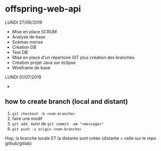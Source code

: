 ﻿# offspring-web-api #

LUNDI 27/06/2019

- Mise en place SCRUM 
- Analyse de base 
- Scémas merise 
- Création DB 
- Test DB 
- Mise en place d'un répertoire GIT plus création des branches 
- Création projet Java sur éclipse 
- Wireframe de base

LUNDI 01/07/2019

-

## how to create branch (local and distant) ##

1. `git checkout -b <nom-branche>`
2. faire une modif
3. `git add.` suivi de `git commit -am "<message>"` 
4. `git push -u origin <nom-branche>`

Hop, la branche locale ET la distante sont créée (distante = celle sur le repo github/gitlab)
